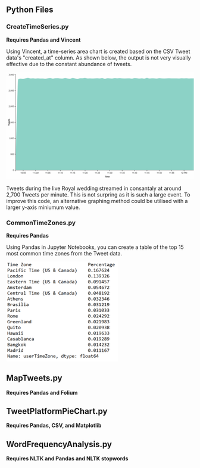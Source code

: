 ## Python Files

### CreateTimeSeries.py
<b>Requires Pandas and Vincent</b>

Using Vincent, a time-series area chart is created based on the CSV Tweet data's "created_at" column. As shown below, the output is not very visually effective due to the constant abundance of tweets.

<img src="https://github.com/kmbutterfield/Programming-for-Spatial-Analysts-Advanced-Skills-Assessment-2/blob/master/0.%20Images/TimeSeriesOutput.png" width="600">

Tweets during the live Royal wedding streamed in consantaly at around 2,700 Tweets per minute. This is not surpring as it is such a large event. To improve this code, an alternative graphing method could be utilised with a larger y-axis miniumum value.

### CommonTimeZones.py
<b>Requires Pandas </b>

Using Pandas in Jupyter Notebooks, you can create a table of the top 15 most common time zones from the Tweet data.

<img src="https://github.com/kmbutterfield/Programming-for-Spatial-Analysts-Advanced-Skills-Assessment-2/blob/master/0.%20Images/TimeZoneOutput.png" width="300">

## MapTweets.py
<b>Requires Pandas and Folium </b>



## TweetPlatformPieChart.py
<b>Requires Pandas, CSV, and Matplotlib </b>



## WordFrequencyAnalysis.py
<b>Requires NLTK and Pandas and NLTK stopwords </b>



